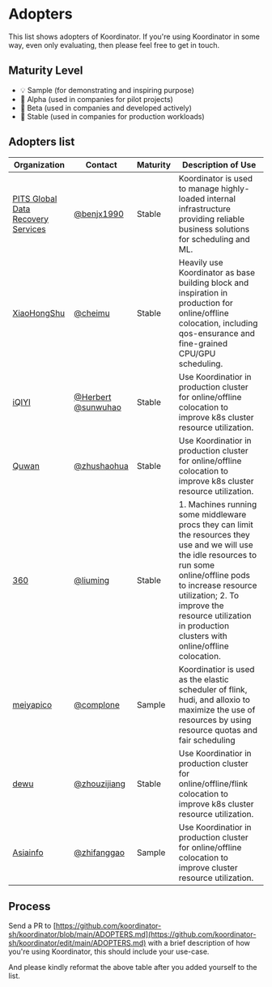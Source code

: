 # Adopters

This list shows adopters of Koordinator. If you're using Koordinator in some way, even only evaluating, then please feel
free to get in touch.

## Maturity Level

- 💡 Sample (for demonstrating and inspiring purpose)
- 👶 Alpha (used in companies for pilot projects)
- 👦 Beta (used in companies and developed actively)
- 👨 Stable (used in companies for production workloads)

## Adopters list

| Organization                                                        | Contact                                                                              | Maturity | Description of Use                                                                                                                                                                                                                                                                         |
|---------------------------------------------------------------------|--------------------------------------------------------------------------------------|----------|--------------------------------------------------------------------------------------------------------------------------------------------------------------------------------------------------------------------------------------------------------------------------------------------|
| [PITS Global Data Recovery Services](https://pitsdatarecovery.net/) | [@benjx1990](https://github.com/benjx1990)                                           | Stable   | Koordinator is used to manage highly-loaded internal infrastructure providing reliable business solutions for scheduling and ML.                                                                                                                                                           |
| [XiaoHongShu](https://xiaohongshu.com)                              | [@cheimu](https://github.com/cheimu)                                                 | Stable   | Heavily use Koordinator as base building block and inspiration in production for online/offline colocation, including qos-ensurance and fine-grained CPU/GPU scheduling.                                                                                                                   |
| [iQIYI](https://www.iqiyi.com/)                                     | [@Herbert](https://github.com/wangxiaoq) [@sunwuhao](mailTo:sunwuhao001@hotmail.com) | Stable   | Use Koordinatior in production cluster for online/offline colocation to improve k8s cluster resource utilization.                                                                                                                                                                          |
| [Quwan](https://www.52tt.com)                                       | [@zhushaohua](mailTo:zhushaohua@52tt.com)                                            | Stable   | Use Koordinatior in production cluster for online/offline colocation to improve k8s cluster resource utilization.                                                                                                                                                                          |
| [360](https://www.360.com)                                          | [@liuming](https://github.com/lucming)                                               | Stable   | 1. Machines running some middleware procs they can limit the resources they use and we will use the idle resources to run some online/offline pods to increase resource utilization; 2. To improve the resource utilization in production clusters with online/offline colocation.         |
| [meiyapico](https://www.300188.cn/)                                 | [@complone](https://github.com/complone)                                             | Sample   | Koordinatior is used as the elastic scheduler of flink, hudi, and alloxio to maximize the use of resources by using resource quotas and fair scheduling                                                                                                                                    |
| [dewu](https://www.dewu.com/)                                       | [@zhouzijiang](https://github.com/zhouzijiang)                                       | Stable   | Use Koordinatior in production cluster for online/offline/flink colocation to improve k8s cluster resource utilization.                                                                                                                                                                    |
| [Asiainfo](https://www.asiainfo.com/zh_cn/index.html)                                       | [@zhifanggao](https://github.com/zhifanggao)                                       | Sample   | Use Koordinatior in production cluster for online/offline colocation to improve cluster resource utilization.                                                                                                                                                                    |


## Process

Send a PR
to [https://github.com/koordinator-sh/koordinator/blob/main/ADOPTERS.md](https://github.com/koordinator-sh/koordinator/edit/main/ADOPTERS.md)
with a brief description of how you're using Koordinator, this should include your use-case.

And please kindly reformat the above table after you added yourself to the list.
